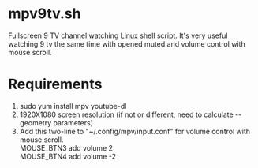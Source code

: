 # mpv9tv.sh
Fullscreen 9 TV channel watching Linux shell script. It's very useful watching 9 tv the same time with opened muted and volume control with mouse scroll.

# Requirements
1. sudo yum install mpv youtube-dl
2. 1920X1080 screen resolution (if not or different, need to calculate --geometry parameters)
3. Add this two-line to "~/.config/mpv/input.conf" for volume control with mouse scroll.  
  MOUSE_BTN3 add volume 2  
  MOUSE_BTN4 add volume -2  
